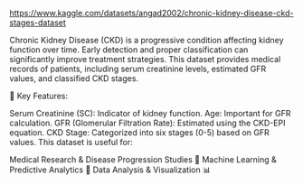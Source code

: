 https://www.kaggle.com/datasets/angad2002/chronic-kidney-disease-ckd-stages-dataset

Chronic Kidney Disease (CKD) is a progressive condition affecting kidney function over time. Early detection and proper classification can significantly improve treatment strategies. This dataset provides medical records of patients, including serum creatinine levels, estimated GFR values, and classified CKD stages.

🔹 Key Features:

Serum Creatinine (SC): Indicator of kidney function.
Age: Important for GFR calculation.
GFR (Glomerular Filtration Rate): Estimated using the CKD-EPI equation.
CKD Stage: Categorized into six stages (0-5) based on GFR values.
This dataset is useful for:

Medical Research & Disease Progression Studies 🏥
Machine Learning & Predictive Analytics 🤖
Data Analysis & Visualization 📊